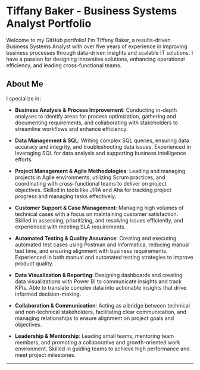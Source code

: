 # Tiffany Baker - Business Systems Analyst Portfolio

Welcome to my GitHub portfolio! I'm Tiffany Baker, a results-driven Business Systems Analyst with over five years of experience in improving business processes through data-driven insights and scalable IT solutions. I have a passion for designing innovative solutions, enhancing operational efficiency, and leading cross-functional teams. 

## About Me

I specialize in:

- **Business Analysis & Process Improvement**: Conducting in-depth analyses to identify areas for process optimization, gathering and documenting requirements, and collaborating with stakeholders to streamline workflows and enhance efficiency.

- **Data Management & SQL**: Writing complex SQL queries, ensuring data accuracy and integrity, and troubleshooting data issues. Experienced in leveraging SQL for data analysis and supporting business intelligence efforts.

- **Project Management & Agile Methodologies**: Leading and managing projects in Agile environments, utilizing Scrum practices, and coordinating with cross-functional teams to deliver on project objectives. Skilled in tools like JIRA and Aha for tracking project progress and managing tasks effectively.

- **Customer Support & Case Management**: Managing high volumes of technical cases with a focus on maintaining customer satisfaction. Skilled in assessing, prioritizing, and resolving issues efficiently, and experienced with meeting SLA requirements.

- **Automated Testing & Quality Assurance**: Creating and executing automated test cases using Postman and Informatica, reducing manual test time, and ensuring alignment with business requirements. Experienced in both manual and automated testing strategies to improve product quality.

- **Data Visualization & Reporting**: Designing dashboards and creating data visualizations with Power BI to communicate insights and track KPIs. Able to translate complex data into actionable insights that drive informed decision-making.

- **Collaboration & Communication**: Acting as a bridge between technical and non-technical stakeholders, facilitating clear communication, and managing relationships to ensure alignment on project goals and objectives.

- **Leadership & Mentorship**: Leading small teams, mentoring team members, and promoting a collaborative and growth-oriented work environment. Skilled in guiding teams to achieve high performance and meet project milestones.

---



